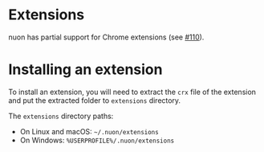 # Extensions

nuon has partial support for Chrome extensions (see [#110](https://github.com/nuon/desktop/issues/110)).

# Installing an extension

To install an extension, you will need to extract the `crx` file of the extension and put the extracted folder to `extensions` directory.

The `extensions` directory paths:
- On Linux and macOS: `~/.nuon/extensions`
- On Windows: `%USERPROFILE%/.nuon/extensions`
